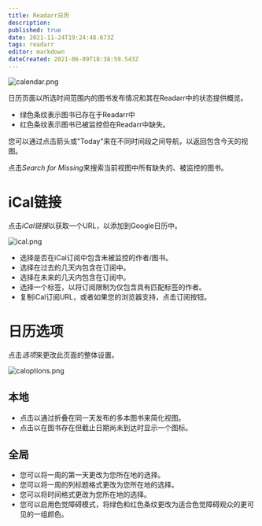 ```yaml
---
title: Readarr日历
description: 
published: true
date: 2021-11-24T19:24:48.673Z
tags: readarr
editor: markdown
dateCreated: 2021-06-09T18:38:59.543Z
---
```


![calendar.png](/assets/readarr/calendar.png)

日历页面以所选时间范围内的图书发布情况和其在Readarr中的状态提供概览。

- 绿色条纹表示图书已存在于Readarr中
- 红色条纹表示图书已被监控但在Readarr中缺失。

您可以通过点击箭头或"Today"来在不同时间段之间导航，以返回包含今天的视图。

点击*Search for Missing*来搜索当前视图中所有缺失的、被监控的图书。

# iCal链接

点击*iCal链接*以获取一个URL，以添加到Google日历中。

![ical.png](/assets/readarr/ical.png)

- 选择是否在iCal订阅中包含未被监控的作者/图书。
- 选择在过去的几天内包含在订阅中。
- 选择在未来的几天内包含在订阅中。
- 选择一个标签，以将订阅限制为仅包含具有匹配标签的作者。
- 复制iCal订阅URL，或者如果您的浏览器支持，点击订阅按钮。

# 日历选项

点击*选项*来更改此页面的整体设置。

![caloptions.png](/assets/readarr/caloptions.png)

## 本地

- 点击以通过折叠在同一天发布的多本图书来简化视图。
- 点击以在图书存在但截止日期尚未到达时显示一个图标。

## 全局

- 您可以将一周的第一天更改为您所在地的选择。
- 您可以将一周的列标题格式更改为您所在地的选择。
- 您可以将时间格式更改为您所在地的选择。
- 您可以启用色觉障碍模式，将绿色和红色条纹更改为适合色觉障碍观众的更可见的一组颜色。